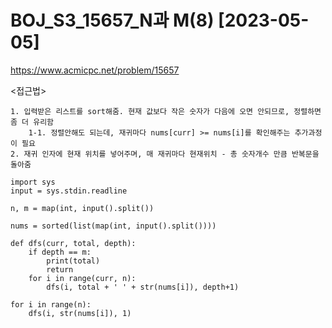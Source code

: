 # BOJ_S3_15657_N과 M(8) [2023-05-05]
https://www.acmicpc.net/problem/15657

<접근법>
``` 
1. 입력받은 리스트를 sort해줌. 현재 값보다 작은 숫자가 다음에 오면 안되므로, 정렬하면 좀 더 유리함
    1-1. 정렬안해도 되는데, 재귀마다 nums[curr] >= nums[i]를 확인해주는 추가과정이 필요
2. 재귀 인자에 현재 위치를 넣어주며, 매 재귀마다 현재위치 - 총 숫자개수 만큼 반복문을 돌아줌
```


```
import sys
input = sys.stdin.readline

n, m = map(int, input().split())

nums = sorted(list(map(int, input().split())))

def dfs(curr, total, depth):
    if depth == m:
        print(total)
        return
    for i in range(curr, n):
        dfs(i, total + ' ' + str(nums[i]), depth+1)

for i in range(n):
    dfs(i, str(nums[i]), 1)
```
